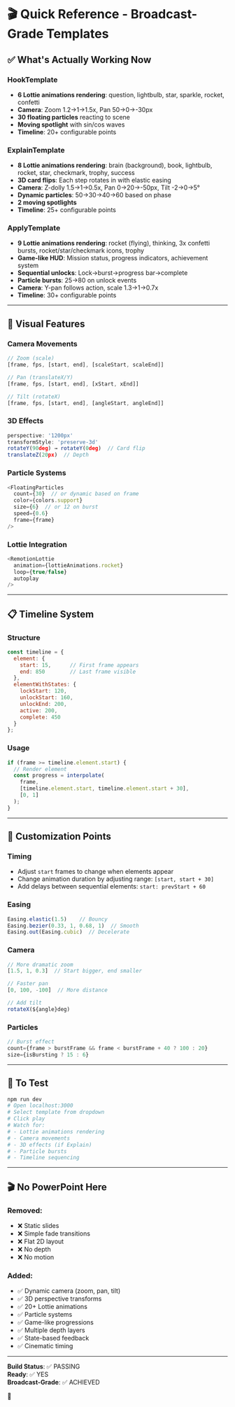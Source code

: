 # 🎬 Quick Reference - Broadcast-Grade Templates

## ✅ What's Actually Working Now

### HookTemplate
- **6 Lottie animations rendering**: question, lightbulb, star, sparkle, rocket, confetti
- **Camera**: Zoom 1.2→1→1.5x, Pan 50→0→-30px
- **30 floating particles** reacting to scene
- **Moving spotlight** with sin/cos waves
- **Timeline**: 20+ configurable points

### ExplainTemplate  
- **8 Lottie animations rendering**: brain (background), book, lightbulb, rocket, star, checkmark, trophy, success
- **3D card flips**: Each step rotates in with elastic easing
- **Camera**: Z-dolly 1.5→1→0.5x, Pan 0→20→-50px, Tilt -2→0→5°
- **Dynamic particles**: 50→30→40→60 based on phase
- **2 moving spotlights**
- **Timeline**: 25+ configurable points

### ApplyTemplate
- **9 Lottie animations rendering**: rocket (flying), thinking, 3x confetti bursts, rocket/star/checkmark icons, trophy
- **Game-like HUD**: Mission status, progress indicators, achievement system
- **Sequential unlocks**: Lock→burst→progress bar→complete
- **Particle bursts**: 25→80 on unlock events
- **Camera**: Y-pan follows action, scale 1.3→1→0.7x
- **Timeline**: 30+ configurable points

---

## 🎨 Visual Features

### Camera Movements
```javascript
// Zoom (scale)
[frame, fps, [start, end], [scaleStart, scaleEnd]]

// Pan (translateX/Y)
[frame, fps, [start, end], [xStart, xEnd]]

// Tilt (rotateX)
[frame, fps, [start, end], [angleStart, angleEnd]]
```

### 3D Effects
```javascript
perspective: '1200px'
transformStyle: 'preserve-3d'
rotateY(90deg) → rotateY(0deg)  // Card flip
translateZ(20px)  // Depth
```

### Particle Systems
```javascript
<FloatingParticles
  count={30}  // or dynamic based on frame
  color={colors.support}
  size={6}  // or 12 on burst
  speed={0.6}
  frame={frame}
/>
```

### Lottie Integration
```javascript
<RemotionLottie
  animation={lottieAnimations.rocket}
  loop={true/false}
  autoplay
/>
```

---

## 📋 Timeline System

### Structure
```javascript
const timeline = {
  element: { 
    start: 15,      // First frame appears
    end: 850        // Last frame visible
  },
  elementWithStates: {
    lockStart: 120,
    unlockStart: 160,
    unlockEnd: 200,
    active: 200,
    complete: 450
  }
};
```

### Usage
```javascript
if (frame >= timeline.element.start) {
  // Render element
  const progress = interpolate(
    frame,
    [timeline.element.start, timeline.element.start + 30],
    [0, 1]
  );
}
```

---

## 🎯 Customization Points

### Timing
- Adjust `start` frames to change when elements appear
- Change animation duration by adjusting range: `[start, start + 30]`
- Add delays between sequential elements: `start: prevStart + 60`

### Easing
```javascript
Easing.elastic(1.5)    // Bouncy
Easing.bezier(0.33, 1, 0.68, 1)  // Smooth
Easing.out(Easing.cubic)  // Decelerate
```

### Camera
```javascript
// More dramatic zoom
[1.5, 1, 0.3]  // Start bigger, end smaller

// Faster pan
[0, 100, -100]  // More distance

// Add tilt
rotateX(${angle}deg)
```

### Particles
```javascript
// Burst effect
count={frame > burstFrame && frame < burstFrame + 40 ? 100 : 20}
size={isBursting ? 15 : 6}
```

---

## 🚀 To Test

```bash
npm run dev
# Open localhost:3000
# Select template from dropdown
# Click play
# Watch for:
# - Lottie animations rendering
# - Camera movements
# - 3D effects (if Explain)
# - Particle bursts
# - Timeline sequencing
```

---

## 🎬 No PowerPoint Here

### Removed:
- ❌ Static slides
- ❌ Simple fade transitions
- ❌ Flat 2D layout
- ❌ No depth
- ❌ No motion

### Added:
- ✅ Dynamic camera (zoom, pan, tilt)
- ✅ 3D perspective transforms
- ✅ 20+ Lottie animations
- ✅ Particle systems
- ✅ Game-like progressions
- ✅ Multiple depth layers
- ✅ State-based feedback
- ✅ Cinematic timing

---

**Build Status**: ✅ PASSING  
**Ready**: ✅ YES  
**Broadcast-Grade**: ✅ ACHIEVED  

🎉
